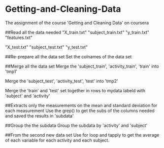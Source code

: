 # Getting-and-Cleaning-Data
The assignment of the course 'Getting and Cleaning Data' on coursera

##Read all the data needed
"X_train.txt" "subject_train.txt" "y_train.txt" "features.txt"

"X_test.txt"  "subject_test.txt"  "y_test.txt"

##Re-prepare all the data set
Set the colnames of the data set

##Merge all the data set
Merge the 'subject_train', 'activity_train', 'train' into 'tmp1'

Merge the 'subject_test', 'activity_test', 'test' into 'tmp2'

Merge the 'train' and 'test' set together in rows to mydata labeld with 'subject' and 'activity'

##Extracts only the measurements on the mean and standard deviation for each measurement
Use the grep() to get the subs of the columns needed and saved the results in 'subdata'

##Group the the subdata
Group the subdata by 'activity' and 'subject'

##From the second new data set
Use for loop and tapply to get the average of each variable for each activity and each subject.

